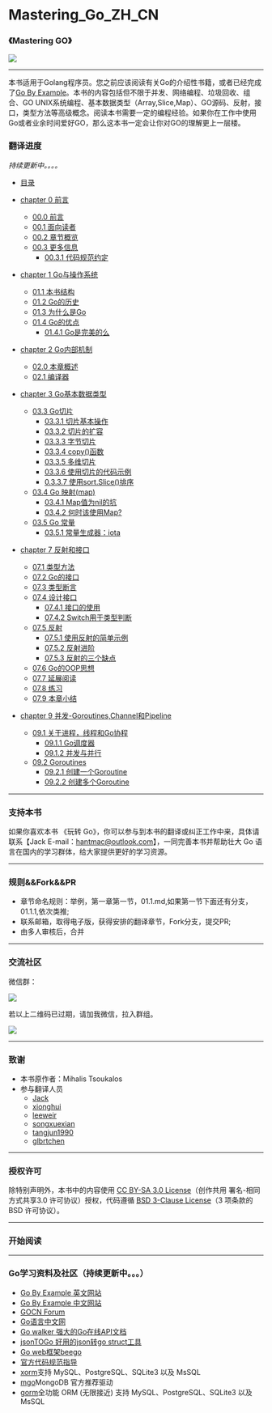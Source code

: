 # Mastering_Go_ZH_CN
### 《Mastering GO》

![](https://ws3.sinaimg.cn/large/006tNbRwly1fyma67vtssj30830a074b.jpg)

------


本书适用于Golang程序员。您之前应该阅读有关Go的介绍性书籍，或者已经完成了[Go By Example](https://books.studygolang.com/gobyexample/)。本书的内容包括但不限于并发、网络编程、垃圾回收、组合、GO UNIX系统编程、基本数据类型（Array,Slice,Map）、GO源码、反射，接口，类型方法等高级概念。阅读本书需要一定的编程经验。如果你在工作中使用Go或者业余时间爱好GO，那么这本书一定会让你对GO的理解更上一层楼。

### 翻译进度

*持续更新中。。。。*
- [目录](https://github.com/hantmac/Mastering_Go_ZH_CN/blob/master/TOC.md)
- [chapter 0 前言](https://github.com/hantmac/Mastering_Go_ZH_CN/tree/master/eBook/chapter0)
  - [00.0 前言](https://github.com/hantmac/Mastering_Go_ZH_CN/blob/master/eBook/chapter0/00.0.md)
   - [00.1 面向读者](https://github.com/hantmac/Mastering_Go_ZH_CN/blob/master/eBook/chapter0/00.1.md)
   - [00.2 章节概览](https://github.com/hantmac/Mastering_Go_ZH_CN/blob/master/eBook/chapter0/00.2.md)
   - [00.3 更多信息](https://github.com/hantmac/Mastering_Go_ZH_CN/blob/master/eBook/chapter0/00.3.md)
     - [00.3.1 代码规范约定](https://github.com/hantmac/Mastering_Go_ZH_CN/blob/master/eBook/chapter0/00.3.1.md)
- [chapter 1 Go与操作系统](https://github.com/hantmac/Mastering_Go_ZH_CN/tree/master/eBook/chapter1)
  - [01.1 本书结构](https://github.com/hantmac/Mastering_Go_ZH_CN/blob/master/eBook/chapter1/01.1.md)
  - [01.2 Go的历史](https://github.com/hantmac/Mastering_Go_ZH_CN/blob/master/eBook/chapter1/01.2.md)
  - [01.3 为什么是Go](https://github.com/hantmac/Mastering_Go_ZH_CN/blob/master/eBook/chapter1/01.3.md)
  - [01.4 Go的优点](https://github.com/hantmac/Mastering_Go_ZH_CN/blob/master/eBook/chapter1/01.4.md)
    - [01.4.1 Go是完美的么](https://github.com/hantmac/Mastering_Go_ZH_CN/blob/master/eBook/chapter1/01.4.1.md)
- [chapter 2 Go内部机制](https://github.com/hantmac/Mastering_Go_ZH_CN/tree/master/eBook/chapter2)
  - [02.0 本章概述](https://github.com/hantmac/Mastering_Go_ZH_CN/blob/master/eBook/chapter2/02.0.md)
  - [02.1 编译器](https://github.com/hantmac/Mastering_Go_ZH_CN/blob/master/eBook/chapter2/02.1.md)
- [chapter 3 Go基本数据类型](https://github.com/hantmac/Mastering_Go_ZH_CN/tree/master/eBook/chapter3)
  - [03.3 Go切片](https://github.com/hantmac/Mastering_Go_ZH_CN/blob/master/eBook/chapter3/03.3.md)
    - [03.3.1 切片基本操作](https://github.com/hantmac/Mastering_Go_ZH_CN/blob/master/eBook/chapter3/03.3.1.md)
    - [03.3.2 切片的扩容](https://github.com/hantmac/Mastering_Go_ZH_CN/blob/master/eBook/chapter3/03.3.2.md)
    - [03.3.3 字节切片](https://github.com/hantmac/Mastering_Go_ZH_CN/blob/master/eBook/chapter3/03.3.3.md)
    - [03.3.4 copy()函数](https://github.com/hantmac/Mastering_Go_ZH_CN/blob/master/eBook/chapter3/03.3.4.md)
    - [03.3.5 多维切片](https://github.com/hantmac/Mastering_Go_ZH_CN/blob/master/eBook/chapter3/03.3.5.md)
    - [03.3.6 使用切片的代码示例](https://github.com/hantmac/Mastering_Go_ZH_CN/blob/master/eBook/chapter3/03.3.6.md)
    - [0.3.3.7 使用sort.Slice()排序](https://github.com/hantmac/Mastering_Go_ZH_CN/blob/master/eBook/chapter3/03.3.7.md)
  - [03.4 Go 映射(map)](https://github.com/hantmac/Mastering_Go_ZH_CN/blob/master/eBook/chapter3/03.4.0.md)
    - [03.4.1 Map值为nil的坑](https://github.com/hantmac/Mastering_Go_ZH_CN/blob/master/eBook/chapter3/03.4.1.md)
    - [03.4.2 何时该使用Map?](https://github.com/hantmac/Mastering_Go_ZH_CN/blob/master/eBook/chapter3/03.4.2.md)
  - [03.5 Go 常量](https://github.com/hantmac/Mastering_Go_ZH_CN/blob/master/eBook/chapter3/03.5.md)
    - [03.5.1 常量生成器：iota](https://github.com/hantmac/Mastering_Go_ZH_CN/blob/master/eBook/chapter3/03.5.1.md)
- [chapter 7 反射和接口](https://github.com/hantmac/Mastering_Go_ZH_CN/tree/master/eBook/chapter7)
  - [07.1 类型方法](https://github.com/hantmac/Mastering_Go_ZH_CN/tree/master/eBook/chapter7/07.1.md)
  - [07.2 Go的接口](https://github.com/hantmac/Mastering_Go_ZH_CN/tree/master/eBook/chapter7/07.2.md)
  - [07.3 类型断言](https://github.com/hantmac/Mastering_Go_ZH_CN/tree/master/eBook/chapter7/07.3.md)
  - [07.4 设计接口](https://github.com/hantmac/Mastering_Go_ZH_CN/tree/master/eBook/chapter7/07.4.md)
    - [07.4.1 接口的使用](https://github.com/hantmac/Mastering_Go_ZH_CN/tree/master/eBook/chapter7/07.4.1.md)
    - [07.4.2 Switch用于类型判断](https://github.com/hantmac/Mastering_Go_ZH_CN/tree/master/eBook/chapter7/07.4.2.md)
  - [07.5 反射](https://github.com/hantmac/Mastering_Go_ZH_CN/tree/master/eBook/chapter7/07.5.md)
    - [07.5.1 使用反射的简单示例](https://github.com/hantmac/Mastering_Go_ZH_CN/tree/master/eBook/chapter7/07.5.1.md)
    - [07.5.2 反射进阶](https://github.com/hantmac/Mastering_Go_ZH_CN/tree/master/eBook/chapter7/07.5.2.md)
    - [07.5.3 反射的三个缺点](https://github.com/hantmac/Mastering_Go_ZH_CN/tree/master/eBook/chapter7/07.5.3.md)
  - [07.6 Go的OOP思想](https://github.com/hantmac/Mastering_Go_ZH_CN/tree/master/eBook/chapter7/07.6.md)
  - [07.7 延展阅读](https://github.com/hantmac/Mastering_Go_ZH_CN/tree/master/eBook/chapter7/07.7.md)
  - [07.8 练习](https://github.com/hantmac/Mastering_Go_ZH_CN/tree/master/eBook/chapter7/07.8.md)
  - [07.9 本章小结](https://github.com/hantmac/Mastering_Go_ZH_CN/tree/master/eBook/chapter7/07.9.md)

- [chapter 9 并发-Goroutines,Channel和Pipeline](https://github.com/hantmac/Mastering_Go_ZH_CN/tree/master/eBook/chapter9/09.0.md)
  - [09.1 关于进程，线程和Go协程](https://github.com/hantmac/Mastering_Go_ZH_CN/tree/master/eBook/chapter9/09.1.md)
      - [09.1.1 Go调度器](https://github.com/hantmac/Mastering_Go_ZH_CN/tree/master/eBook/chapter9/09.1.1.md)
      - [09.1.2 并发与并行](https://github.com/hantmac/Mastering_Go_ZH_CN/tree/master/eBook/chapter9/09.1.2.md)
  - [09.2 Goroutines](https://github.com/hantmac/Mastering_Go_ZH_CN/tree/master/eBook/chapter9/09.2.md)
      - [09.2.1 创建一个Goroutine](https://github.com/hantmac/Mastering_Go_ZH_CN/tree/master/eBook/chapter9/09.2.1.md)
      - [09.2.2 创建多个Goroutine](https://github.com/hantmac/Mastering_Go_ZH_CN/tree/master/eBook/chapter9/09.2.2.md)
-------
### 支持本书

如果你喜欢本书 《玩转 Go》，你可以参与到本书的翻译或纠正工作中来，具体请联系【Jack E-mail：hantmac@outlook.com】，一同完善本书并帮助壮大 Go 语言在国内的学习群体，给大家提供更好的学习资源。

-------
### 规则&&Fork&&PR

- 章节命名规则：举例，第一章第一节，01.1.md,如果第一节下面还有分支，01.1.1,依次类推;
- 联系邮箱，取得电子版，获得安排的翻译章节，Fork分支，提交PR;
- 由多人审核后，合并

-------
### 交流社区

微信群：

![](https://ws3.sinaimg.cn/large/006tNc79ly1fyuq9sie4nj305i0a23yi.jpg)

若以上二维码已过期，请加我微信，拉入群组。

![](https://ws4.sinaimg.cn/large/006tNc79ly1fyus99uw3bj306b06bjrq.jpg)

--------
### 致谢

- 本书原作者：Mihalis Tsoukalos
- 参与翻译人员
  - [Jack](https://github.com/hantmac)
  - [xionghui](https://github.com/xionghui)
  - [leeweir](https://github.com/leeweir)
  - [songxuexian](https://github.com/songxuexian)
  - [tangjun1990](https://github.com/tangjun1990)
  - [glbrtchen](https://github.com/glbrtchen)

---------
### 授权许可

除特别声明外，本书中的内容使用 [CC BY-SA 3.0 License](http://creativecommons.org/licenses/by-sa/3.0/)（创作共用 署名-相同方式共享3.0 许可协议）授权，代码遵循 [BSD 3-Clause License](https://github.com/astaxie/build-web-application-with-golang/blob/master/LICENSE.md)（3 项条款的 BSD 许可协议）。

--------
### 开始阅读

------

### Go学习资料及社区（持续更新中。。。）
- [Go By Example 英文网站](https://gobyexample.com/)
- [Go By Example 中文网站](https://books.studygolang.com/gobyexample/)
- [GOCN Forum](https://gocn.vip/)
- [Go语言中文网](https://studygolang.com/)
- [Go walker 强大的Go在线API文档](https://gowalker.org/)
- [jsonTOGo 好用的json转go struct工具](https://mholt.github.io/json-to-go/)
- [Go web框架beego](https://beego.me/)
- [官方代码规范指导](https://github.com/golang/go/wiki/CodeReviewComments)
- [xorm](https://github.com/go-xorm/xorm)支持 MySQL、PostgreSQL、SQLite3 以及 MsSQL
- [mgo](http://labix.org/mgo)MongoDB 官方推荐驱动
- [gorm](https://github.com/jinzhu/gorm)全功能 ORM (无限接近) 支持 MySQL、PostgreSQL、SQLite3 以及 MsSQL

